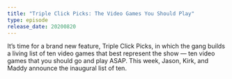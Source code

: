 ```yaml
---
title: "Triple Click Picks: The Video Games You Should Play"
type: episode
release_date: 20200820
---
```

It’s time for a brand new feature, Triple Click Picks, in which the gang builds a living list of ten video games that best represent the show — ten video games that you should go and play ASAP. This week, Jason, Kirk, and Maddy announce the inaugural list of ten.